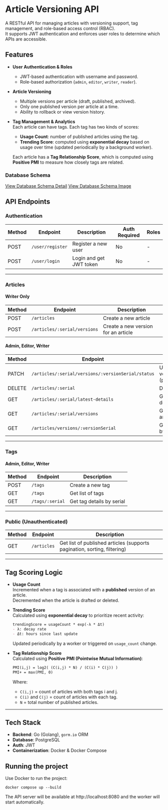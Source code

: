 # Article Versioning API

A RESTful API for managing articles with versioning support, tag management, and role-based access control (RBAC).  
It supports JWT authentication and enforces user roles to determine which APIs are accessible.  

## Features

- **User Authentication & Roles**  
  - JWT-based authentication with username and password.  
  - Role-based authorization (`admin`, `editor`, `writer`, `reader`).  

- **Article Versioning**  
  - Multiple versions per article (draft, published, archived).  
  - Only one published version per article at a time.  
  - Ability to rollback or view version history.  

- **Tag Management & Analytics**  
    Each article can have tags. Each tag has two kinds of scores:
    - **Usage Count**: number of published articles using the tag.
    - **Trending Score**: computed using **exponential decay** based on usage over time (updated periodically by a background worker).

    Each article has a **Tag Relationship Score**, which is computed using **Positive PMI** to measure how closely tags are related.

### Database Schema
[View Database Schema Detail](./DATABASE.md)
[View Database Schema Image](./db_schema.png)

## API Endpoints

### Authentication
| Method | Endpoint        | Description | Auth Required | Roles |
|--------|----------------|-------------|--------------|-------|
| POST   | `/user/register`     | Register a new user | No | - |
| POST   | `/user/login`        | Login and get JWT token | No | - |

---

### Articles

#### Writer Only
| Method | Endpoint              | Description |
|--------|----------------------|-------------|
| POST   | `/articles`          | Create a new article |
| POST   | `/articles/:serial/versions` | Create a new version for an article |

#### Admin, Editor, Writer
| Method | Endpoint                                | Description |
|--------|----------------------------------------|-------------|
| PATCH  | `/articles/:serial/versions/:versionSerial/status` | Update article version status (publish/draft/delete) |
| DELETE | `/articles/:serial`                    | Delete an article |
| GET    | `/articles/:serial/latest-details`             | Get latest article details |
| GET    | `/articles/:serial/versions`             | Get all versions of an article |
| GET    | `/articles/versions/:versionSerial`             | Get version details by serial |

---

### Tags

#### Admin, Editor, Writer
| Method | Endpoint             | Description |
|--------|---------------------|-------------|
| POST   | `/tags`             | Create a new tag |
| GET    | `/tags`             | Get list of tags |
| GET    | `/tags/:serial`     | Get tag details by serial |

---

### Public (Unauthenticated)
| Method | Endpoint  | Description |
|--------|-----------|-------------|
| GET    | `/articles` | Get list of published articles (supports pagination, sorting, filtering) |

---

## Tag Scoring Logic

- **Usage Count**  
  Incremented when a tag is associated with a **published** version of an article.  
  Decremented when the article is drafted or deleted.

- **Trending Score**  
  Calculated using **exponential decay** to prioritize recent activity:
  ```markdown
  trendingScore = usageCount * exp(-λ * Δt)
  - λ: decay rate  
  - Δt: hours since last update
  ```
  Updated periodically by a worker or triggered on `usage_count` change.

- **Tag Relationship Score**  
    Calculated using **Positive PMI (Pointwise Mutual Information)**:

  ```markdown
  PMI(i,j) = log2( (C(i,j) * N) / (C(i) * C(j)) )
  PMI+ = max(PMI, 0)  
  ```
  Where:  
  - `C(i,j)` = count of articles with both tags i and j.  
  - `C(i)` and `C(j)` = count of articles with each tag.  
  - `N` = total number of published articles.  

---

## Tech Stack

- **Backend**: Go (Golang), `gorm.io` ORM
- **Database**: PostgreSQL
- **Auth**: JWT
- **Containerization**: Docker & Docker Compose

## Running the project
Use Docker to run the project:
```
docker compose up --build
```

The API server will be available at http://localhost:8080 and the worker will start automatically.